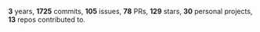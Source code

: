 **3** years, **1725** commits, **105** issues, **78** PRs, **129** stars, **30** personal projects, **13** repos contributed to.

